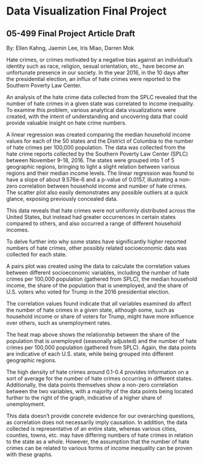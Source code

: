 # Data Visualization Final Project

## 05-499 Final Project Article Draft
By: Ellen Kahng, Jaemin Lee, Iris Miao, Darren Mok


Hate crimes, or crimes motivated by a negative bias against an individual’s identity such as race, religion, sexual orientation, etc., have become an unfortunate presence in our society. In the year 2016, in the 10 days after the presidential election, an influx of hate crimes were reported to the Southern Poverty Law Center.

An analysis of the hate crime data collected from the SPLC revealed that the number of hate crimes in a given state was correlated to income inequality. To examine this problem, various analytical data visualizations were created, with the intent of understanding and uncovering data that could provide valuable insight on hate crime numbers.



A linear regression was created comparing the median household income values for each of the 50 states and the District of Columbia to the number of hate crimes per 100,000 population. The data was collected from the hate crime reports collected by the Southern Poverty Law Center (SPLC) between November 9-18, 2016. The states were grouped into 1 of 5 geographic regions, bringing to light a slight relation between various regions and their median income levels. The linear regression was found to have a slope of about 9.576e-6 and a p-value of 0.0157, illustrating a non-zero correlation between household income and number of hate crimes. The scatter plot also easily demonstrates any possible outliers at a quick glance, exposing previously concealed data.

This data reveals that hate crimes were not uniformly distributed across the United States, but instead had greater occurrences in certain states compared to others, and also occurred a range of different household incomes.

To delve further into why some states have significantly higher reported numbers of hate crimes, other possibly related socioeconomic data was collected for each state. 


A pairs plot was created using the data to calculate the correlation values between different socioeconomic variables, including the number of hate crimes per 100,000 population (gathered from SPLC), the median household income, the share of the population that is unemployed, and the share of U.S. voters who voted for Trump in the 2016 presidential election.

The correlation values found indicate that all variables examined do affect the number of hate crimes in a given state, although some, such as household income or share of voters for Trump, might have more influence over others, such as unemployment rates.



The heat map above shows the relationship between the share of the population that is unemployed (seasonally adjusted) and the number of hate crimes per 100,000 population (gathered from SPLC). Again, the data points are indicative of each U.S. state, while being grouped into different geographic regions.

The high density of hate crimes around 0.1-0.4 provides information on a sort of average for the number of hate crimes occurring in different states. Additionally, the data points themselves show a non-zero correlation between the two variables, with a majority of the data points being located further to the right of the graph, indicative of a higher share of unemployment.

This data doesn’t provide concrete evidence for our overarching questions, as correlation does not necessarily imply causation. In addition, the data collected is representative of an entire state, whereas various cities, counties, towns, etc. may have differing numbers of hate crimes in relation to the state as a whole. However, the assumption that the number of hate crimes can be related to various forms of income inequality can be proven with these graphs.
